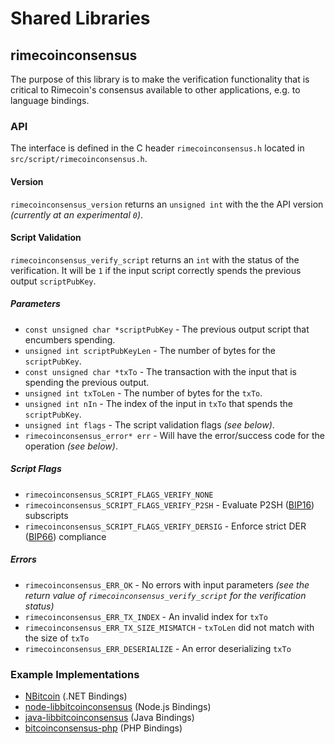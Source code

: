 Shared Libraries
================

## rimecoinconsensus

The purpose of this library is to make the verification functionality that is critical to Rimecoin's consensus available to other applications, e.g. to language bindings.

### API

The interface is defined in the C header `rimecoinconsensus.h` located in  `src/script/rimecoinconsensus.h`.

#### Version

`rimecoinconsensus_version` returns an `unsigned int` with the the API version *(currently at an experimental `0`)*.

#### Script Validation

`rimecoinconsensus_verify_script` returns an `int` with the status of the verification. It will be `1` if the input script correctly spends the previous output `scriptPubKey`.

##### Parameters
- `const unsigned char *scriptPubKey` - The previous output script that encumbers spending.
- `unsigned int scriptPubKeyLen` - The number of bytes for the `scriptPubKey`.
- `const unsigned char *txTo` - The transaction with the input that is spending the previous output.
- `unsigned int txToLen` - The number of bytes for the `txTo`.
- `unsigned int nIn` - The index of the input in `txTo` that spends the `scriptPubKey`.
- `unsigned int flags` - The script validation flags *(see below)*.
- `rimecoinconsensus_error* err` - Will have the error/success code for the operation *(see below)*.

##### Script Flags
- `rimecoinconsensus_SCRIPT_FLAGS_VERIFY_NONE`
- `rimecoinconsensus_SCRIPT_FLAGS_VERIFY_P2SH` - Evaluate P2SH ([BIP16](https://github.com/bitcoin/bips/blob/master/bip-0016.mediawiki)) subscripts
- `rimecoinconsensus_SCRIPT_FLAGS_VERIFY_DERSIG` - Enforce strict DER ([BIP66](https://github.com/bitcoin/bips/blob/master/bip-0066.mediawiki)) compliance

##### Errors
- `rimecoinconsensus_ERR_OK` - No errors with input parameters *(see the return value of `rimecoinconsensus_verify_script` for the verification status)*
- `rimecoinconsensus_ERR_TX_INDEX` - An invalid index for `txTo`
- `rimecoinconsensus_ERR_TX_SIZE_MISMATCH` - `txToLen` did not match with the size of `txTo`
- `rimecoinconsensus_ERR_DESERIALIZE` - An error deserializing `txTo`

### Example Implementations
- [NBitcoin](https://github.com/NicolasDorier/NBitcoin/blob/master/NBitcoin/Script.cs#L814) (.NET Bindings)
- [node-libbitcoinconsensus](https://github.com/bitpay/node-libbitcoinconsensus) (Node.js Bindings)
- [java-libbitcoinconsensus](https://github.com/dexX7/java-libbitcoinconsensus) (Java Bindings)
- [bitcoinconsensus-php](https://github.com/Bit-Wasp/bitcoinconsensus-php) (PHP Bindings)
